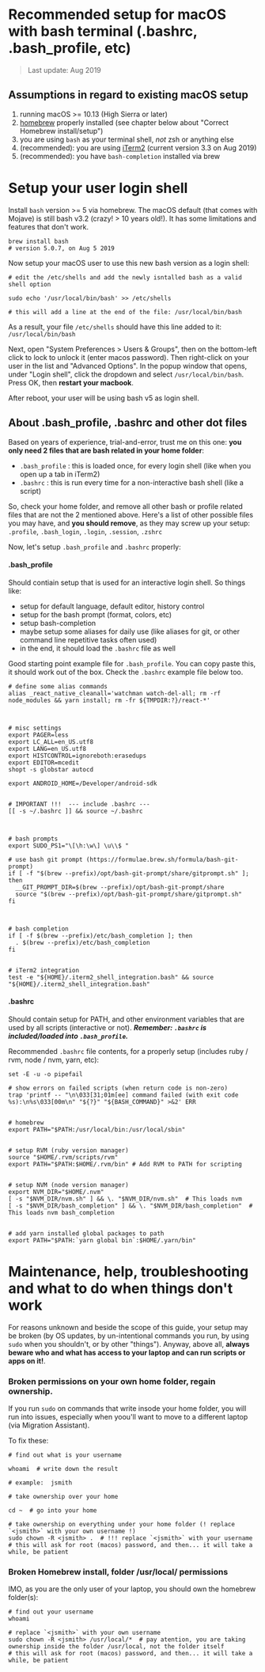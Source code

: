 # Recommended setup for macOS with bash terminal (.bashrc, .bash_profile, etc)

> Last update: Aug 2019

## Assumptions in regard to existing macOS setup

1. running macOS >= 10.13 (High Sierra or later)
2. [homebrew](http://brew.sh) properly installed (see chapter below about "Correct Homebrew install/setup")
3. you are using `bash` as your terminal shell, *not* zsh or anything else
4. (recommended): you are using [iTerm2](https://www.iterm2.com/)  (current version 3.3 on Aug 2019)
5. (recommended): you have `bash-completion` installed via brew



# Setup your user login shell

Install `bash` version >= 5 via homebrew. The macOS default (that comes with Mojave) is still bash v3.2 (crazy! > 10 years old!). It has some limitations and features that don't work.

```
brew install bash
# version 5.0.7, on Aug 5 2019
```

Now setup your macOS user to use this new bash version as a login shell:

```
# edit the /etc/shells and add the newly isntalled bash as a valid shell option

sudo echo '/usr/local/bin/bash' >> /etc/shells

# this will add a line at the end of the file: /usr/local/bin/bash
```
As a result, your file `/etc/shells` should have this line added to it: `/usr/local/bin/bash` 

Next, open "System Preferences > Users & Groups", then on the bottom-left click to lock to unlock it (enter macos password).
Then right-click on your user in the list and "Advanced Options".
In the popup window that opens, under "Login shell", click the dropdown and select `/usr/local/bin/bash`.
Press OK, then **restart your macbook**.

After reboot, your user will be using bash v5 as login shell.



## About .bash_profile, .bashrc and other dot files

Based on years of experience, trial-and-error, trust me on this one:  **you only need 2 files that are bash related in your home folder**:

 -  `.bash_profile` : this is loaded once, for every login shell (like when you open up a tab in iTerm2)
 -  `.bashrc` : this is run every time for a non-interactive bash shell (like a script)

So, check your home folder, and remove all other bash or profile related files that are not the 2 mentioned above.
Here's a list of other possible files you may have, and **you should remove**, as they may screw up your setup: `.profile`, `.bash_login`, `.login`, `.session`, `.zshrc`

Now, let's setup `.bash_profile` and `.bashrc` properly:

#### .bash_profile

Should contiain setup that is used for an interactive login shell.  So things like:
- setup for default language, default editor, history control
- setup for the bash prompt (format, colors, etc)
- setup bash-completion
- maybe setup some aliases for daily use (like aliases for git, or other command line repetitive tasks often used)
- in the end, it should load the `.bashrc` file as well

Good starting point example file for `.bash_profile`. You can copy paste this, it should work out of the box. Check the `.bashrc` example file below too.


```
# define some alias commands
alias _react_native_cleanall='watchman watch-del-all; rm -rf node_modules && yarn install; rm -fr ${TMPDIR:?}/react-*'



# misc settings
export PAGER=less
export LC_ALL=en_US.utf8
export LANG=en_US.utf8
export HISTCONTROL=ignoreboth:erasedups
export EDITOR=mcedit
shopt -s globstar autocd

export ANDROID_HOME=/Developer/android-sdk


# IMPORTANT !!!  --- include .bashrc ---
[[ -s ~/.bashrc ]] && source ~/.bashrc



# bash prompts
export SUDO_PS1="\[\h:\w\] \u\\$ "

# use bash git prompt (https://formulae.brew.sh/formula/bash-git-prompt)
if [ -f "$(brew --prefix)/opt/bash-git-prompt/share/gitprompt.sh" ]; then
  __GIT_PROMPT_DIR=$(brew --prefix)/opt/bash-git-prompt/share
  source "$(brew --prefix)/opt/bash-git-prompt/share/gitprompt.sh"
fi



# bash completion
if [ -f $(brew --prefix)/etc/bash_completion ]; then
  . $(brew --prefix)/etc/bash_completion
fi


# iTerm2 integration
test -e "${HOME}/.iterm2_shell_integration.bash" && source "${HOME}/.iterm2_shell_integration.bash"
```



#### .bashrc

Should contain setup for PATH, and other environment variables that are used by all scripts (interactive or not).
***Remember: `.bashrc` is included/loaded into `.bash_profile`.***

Recommended `.bashrc` file contents, for a properly setup (includes ruby / rvm, node / nvm, yarn, etc):
```
set -E -u -o pipefail

# show errors on failed scripts (when return code is non-zero)
trap 'printf -- "\n\033[31;01m[ee] command failed (with exit code %s):\n%s\033[00m\n" "${?}" "${BASH_COMMAND}" >&2' ERR


# homebrew 
export PATH="$PATH:/usr/local/bin:/usr/local/sbin"


# setup RVM (ruby version manager)
source "$HOME/.rvm/scripts/rvm"
export PATH="$PATH:$HOME/.rvm/bin" # Add RVM to PATH for scripting


# setup NVM (node version manager)
export NVM_DIR="$HOME/.nvm"
[ -s "$NVM_DIR/nvm.sh" ] && \. "$NVM_DIR/nvm.sh"  # This loads nvm
[ -s "$NVM_DIR/bash_completion" ] && \. "$NVM_DIR/bash_completion"  # This loads nvm bash_completion
 

# add yarn installed global packages to path
export PATH="$PATH:`yarn global bin`:$HOME/.yarn/bin"

```


# Maintenance, help, troubleshooting and what to do when things don't work

For reasons unknown and beside the scope of this guide, your setup may be broken (by OS updates, by un-intentional commands you run, by using `sudo` when you shouldn't, or by other "things").  Anyway, above all, **always beware who and what has access to your laptop and can run scripts or apps on it!**.

### Broken permissions on your own home folder, regain ownership.

If you run `sudo` on commands that write insode your home folder, you will run into issues, especially when yoou'll want to move to a different laptop (via Migration Assistant).

To fix these:
```
# find out what is your username

whoami  # write down the result

# example:  jsmith

# take ownership over your home

cd ~  # go into your home

# take ownership on everything under your home folder (! replace `<jsmith>` with your own username !)
sudo chown -R <jsmith> .  # !!! replace `<jsmith>` with your username
# this will ask for root (macos) password, and then... it will take a while, be patient
```

### Broken Homebrew install, folder /usr/local/ permissions

IMO, as you are the only user of your laptop, you should own the homebrew folder(s):

```
# find out your username
whoami

# replace `<jsmith>` with your own username
sudo chown -R <jsmith> /usr/local/*  # pay atention, you are taking ownership inside the folder /usr/local, not the folder itself
# this will ask for root (macos) password, and then... it will take a while, be patient
```


